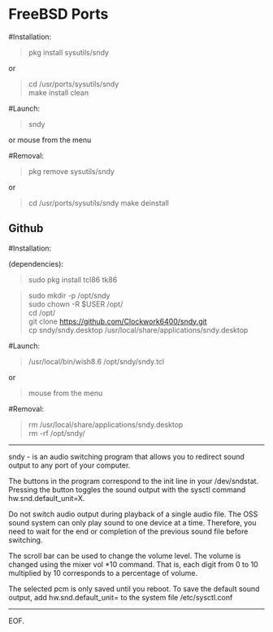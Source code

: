 
# FreeBSD Ports
#Installation:

>  pkg install sysutils/sndy 
> 
or

> cd /usr/ports/sysutils/sndy\
> make install clean 

#Launch:

> sndy

or
mouse from the menu

#Removal:

> pkg remove sysutils/sndy
> 
or 
> cd /usr/ports/sysutils/sndy
> make deinstall

## Github
#Installation:

(dependencies):
> sudo pkg install tcl86 tk86

> sudo mkdir -p /opt/sndy\
> sudo chown -R $USER /opt/\
> cd /opt/\
> git clone https://github.com/Clockwork6400/sndy.git \
> cp sndy/sndy.desktop /usr/local/share/applications/sndy.desktop


#Launch:

> /usr/local/bin/wish8.6 /opt/sndy/sndy.tcl
> 
or 
> mouse from the menu

#Removal:

> rm /usr/local/share/applications/sndy.desktop\
> rm -rf /opt/sndy/

---

sndy - is an audio switching program that allows you to redirect sound output to any port of your computer.

The buttons in the program correspond to the init line in your /dev/sndstat. Pressing the button toggles the sound output with the sysctl command
hw.snd.default_unit=X. 

Do not switch audio output during playback of a single audio file. The OSS sound system can only play sound to one device
at a time. Therefore, you need to wait for the end or completion of the previous sound file before switching.

The scroll bar can be used to change the volume level. The volume is changed using the mixer vol <indicator>*10 command. That is, each digit
from 0 to 10 multiplied by 10 corresponds to a percentage of volume.

The selected pcm<X> is only saved until you reboot. To save the default sound output, add hw.snd.default_unit=<number> to the system file /etc/sysctl.conf

---

EOF.
